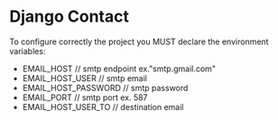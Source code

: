 # Django Contact
To configure correctly the project you MUST declare the environment variables:

- EMAIL_HOST // smtp endpoint ex."smtp.gmail.com"
- EMAIL_HOST_USER // smtp email
- EMAIL_HOST_PASSWORD  // smtp password
- EMAIL_PORT  // smtp port ex. 587
- EMAIL_HOST_USER_TO // destination email